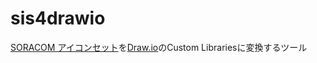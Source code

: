 # sis4drawio

[SORACOM アイコンセット](https://dev.soracom.io/jp/docs/sis/)を[Draw.io](https://app.diagrams.net/)のCustom Librariesに変換するツール

